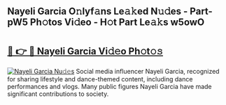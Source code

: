 ## Nayeli Garcia O𝚗lyf𝚊ns Le𝚊𝚔ed N𝚞𝚍es - Part-pW5 Ph𝚘tos Vi𝚍eo - H𝚘t Part Le𝚊𝚔s w5owO

# <h2><a href="http://hf4r62.feru.top/?c=Nayeli+Garcia">🔗 👉 🔴 Nayeli Garcia Vi𝚍𝚎o Ph𝚘t𝚘𝚜</a></h2>

[![Nayeli Garcia Nu𝚍𝚎s](https://i.imgur.com/0TWrTi3.gif)](http://hf4r62.feru.top/?c=Nayeli+Garcia)
Social media influencer Nayeli Garcia, recognized for sharing lifestyle and dance-themed content, including dance performances and vlogs. Many public figures Nayeli Garcia have made significant contributions to society. 
